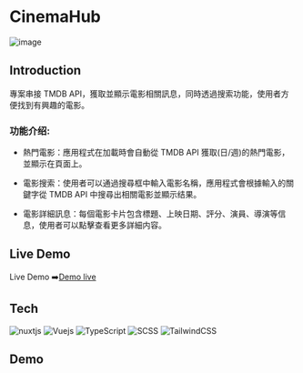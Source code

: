 # CinemaHub
![image](https://github.com/sam880629/nuxt-movie-app/assets/116621544/6826ec92-09bc-498e-9617-0e5e1a4027a1)
## Introduction
專案串接 TMDB API，獲取並顯示電影相關訊息，同時透過搜索功能，使用者方便找到有興趣的電影。

### 功能介绍:
* 熱門電影：應用程式在加載時會自動從 TMDB API 獲取(日/週)的熱門電影，並顯示在頁面上。

* 電影搜索：使用者可以通過搜尋框中輸入電影名稱，應用程式會根據輸入的關鍵字從 TMDB API 中搜尋出相關電影並顯示结果。

* 電影詳細訊息：每個電影卡片包含標題、上映日期、評分、演員、導演等信息，使用者可以點擊查看更多詳細内容。
## Live Demo
Live Demo ➡️<a href="https://nuxt-movie-app-pi.vercel.app/">Demo live</a>

## Tech
![nuxtjs](https://img.shields.io/badge/nuxt.js-00DC82?style=for-the-badge&logo=nuxt.js&logoColor=white)
![Vuejs](https://img.shields.io/badge/Vue.js-35495E?style=for-the-badge&logo=vuedotjs&logoColor=4FC08D)
![TypeScript](https://img.shields.io/badge/TypeScript-3178C6?style=for-the-badge&logo=typescript&logoColor=white)
![SCSS](https://img.shields.io/badge/Sass-CC6699?style=for-the-badge&logo=sass&logoColor=white)
![TailwindCSS](https://img.shields.io/badge/tailwindcss-%2338B2AC.svg?style=for-the-badge&logo=tailwind-css&logoColor=white)

## Demo
